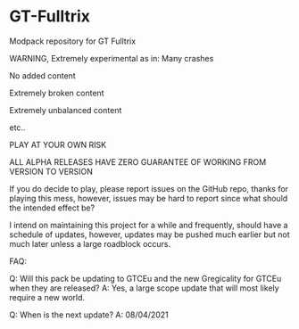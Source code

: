 # GT-Fulltrix
Modpack repository for GT Fulltrix


WARNING, Extremely experimental as in:
Many crashes

No added content

Extremely broken content

Extremely unbalanced content

etc..

PLAY AT YOUR OWN RISK
 

ALL ALPHA RELEASES HAVE ZERO GUARANTEE OF WORKING FROM VERSION TO VERSION

 

If you do decide to play, please report issues on the GitHub repo, thanks for playing this mess, however, issues may be hard to report since what should the intended effect be? 

 

I intend on maintaining this project for a while and frequently, should have a schedule of updates, however, updates may be pushed much earlier but not much later unless a large roadblock occurs.

 

FAQ:

Q: Will this pack be updating to GTCEu and the new Gregicality for GTCEu when they are released?
A: Yes, a large scope update that will most likely require a new world.

Q: When is the next update?
A: 08/04/2021
